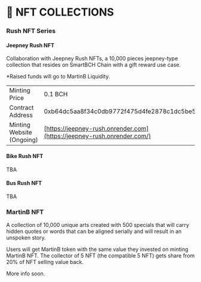 # 🚗 NFT COLLECTIONS

### Rush NFT Series

#### Jeepney Rush NFT

Collaboration with Jeepney Rush NFTs, a 10,000 pieces jeepney-type collection that resides on SmartBCH Chain with a gift reward use case.&#x20;

\*Raised funds will go to MartinB Liquidity.

|                           |                                                                         |
| ------------------------- | ----------------------------------------------------------------------- |
| Minting Price             | 0.1 BCH                                                                 |
| Contract Address          | 0xb64dc5aa8f34c0db9772f475d4fe2878c1dc5be5                              |
| Minting Website (Ongoing) | [https://jeepney-rush.onrender.com](https://jeepney-rush.onrender.com/) |

#### Bike Rush NFT

TBA

#### Bus Rush NFT

TBA

### MartinB NFT

A collection of 10,000 unique arts created with 500 specials that will carry hidden quotes or words that can be aligned serially and will result in an unspoken story.&#x20;

Users will get MartinB token with the same value they invested on minting MartinB NFT. The collector of 5 NFT (the compatible 5 NFT) gets share from 20% of NFT selling value back.&#x20;

More info soon.
